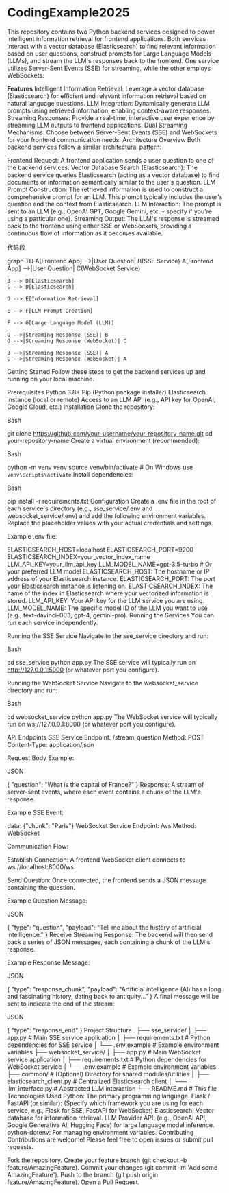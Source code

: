 # CodingExample2025

This repository contains two Python backend services designed to power intelligent information retrieval for frontend applications. Both services interact with a vector database (Elasticsearch) to find relevant information based on user questions, construct prompts for Large Language Models (LLMs), and stream the LLM's responses back to the frontend. One service utilizes Server-Sent Events (SSE) for streaming, while the other employs WebSockets.


**Features**
Intelligent Information Retrieval: Leverage a vector database (Elasticsearch) for efficient and relevant information retrieval based on natural language questions.
LLM Integration: Dynamically generate LLM prompts using retrieved information, enabling context-aware responses.
Streaming Responses: Provide a real-time, interactive user experience by streaming LLM outputs to frontend applications.
Dual Streaming Mechanisms: Choose between Server-Sent Events (SSE) and WebSockets for your frontend communication needs.
Architecture Overview
Both backend services follow a similar architectural pattern:

Frontend Request: A frontend application sends a user question to one of the backend services.
Vector Database Search (Elasticsearch): The backend service queries Elasticsearch (acting as a vector database) to find documents or information semantically similar to the user's question.
LLM Prompt Construction: The retrieved information is used to construct a comprehensive prompt for an LLM. This prompt typically includes the user's question and the context from Elasticsearch.
LLM Interaction: The prompt is sent to an LLM (e.g., OpenAI GPT, Google Gemini, etc. - specify if you're using a particular one).
Streaming Output: The LLM's response is streamed back to the frontend using either SSE or WebSockets, providing a continuous flow of information as it becomes available.
<!-- end list -->

代码段

graph TD
    A[Frontend App] -->|User Question| B(SSE Service)
    A[Frontend App] -->|User Question| C(WebSocket Service)

    B --> D[Elasticsearch]
    C --> D[Elasticsearch]

    D --> E[Information Retrieval]

    E --> F[LLM Prompt Creation]

    F --> G[Large Language Model (LLM)]

    G -->|Streaming Response (SSE)| B
    G -->|Streaming Response (WebSocket)| C

    B -->|Streaming Response (SSE)| A
    C -->|Streaming Response (WebSocket)| A
Getting Started
Follow these steps to get the backend services up and running on your local machine.

Prerequisites
Python 3.8+
Pip (Python package installer)
Elasticsearch instance (local or remote)
Access to an LLM API (e.g., API key for OpenAI, Google Cloud, etc.)
Installation
Clone the repository:

Bash

git clone https://github.com/your-username/your-repository-name.git
cd your-repository-name
Create a virtual environment (recommended):

Bash

python -m venv venv
source venv/bin/activate  # On Windows use `venv\Scripts\activate`
Install dependencies:

Bash

pip install -r requirements.txt
Configuration
Create a .env file in the root of each service's directory (e.g., sse_service/.env and websocket_service/.env) and add the following environment variables. Replace the placeholder values with your actual credentials and settings.

Example .env file:

ELASTICSEARCH_HOST=localhost
ELASTICSEARCH_PORT=9200
ELASTICSEARCH_INDEX=your_vector_index_name
LLM_API_KEY=your_llm_api_key
LLM_MODEL_NAME=gpt-3.5-turbo # Or your preferred LLM model
ELASTICSEARCH_HOST: The hostname or IP address of your Elasticsearch instance.
ELASTICSEARCH_PORT: The port your Elasticsearch instance is listening on.
ELASTICSEARCH_INDEX: The name of the index in Elasticsearch where your vectorized information is stored.
LLM_API_KEY: Your API key for the LLM service you are using.
LLM_MODEL_NAME: The specific model ID of the LLM you want to use (e.g., text-davinci-003, gpt-4, gemini-pro).
Running the Services
You can run each service independently.

Running the SSE Service
Navigate to the sse_service directory and run:

Bash

cd sse_service
python app.py
The SSE service will typically run on http://127.0.0.1:5000 (or whatever port you configure).

Running the WebSocket Service
Navigate to the websocket_service directory and run:

Bash

cd websocket_service
python app.py
The WebSocket service will typically run on ws://127.0.0.1:8000 (or whatever port you configure).

API Endpoints
SSE Service
Endpoint: /stream_question
Method: POST
Content-Type: application/json

Request Body Example:

JSON

{
    "question": "What is the capital of France?"
}
Response:
A stream of server-sent events, where each event contains a chunk of the LLM's response.

Example SSE Event:

data: {"chunk": "Paris"}
WebSocket Service
Endpoint: /ws
Method: WebSocket

Communication Flow:

Establish Connection: A frontend WebSocket client connects to ws://localhost:8000/ws.

Send Question: Once connected, the frontend sends a JSON message containing the question.

Example Question Message:

JSON

{
    "type": "question",
    "payload": "Tell me about the history of artificial intelligence."
}
Receive Streaming Response: The backend will then send back a series of JSON messages, each containing a chunk of the LLM's response.

Example Response Message:

JSON

{
    "type": "response_chunk",
    "payload": "Artificial intelligence (AI) has a long and fascinating history, dating back to antiquity..."
}
A final message will be sent to indicate the end of the stream:

JSON

{
    "type": "response_end"
}
Project Structure
.
├── sse_service/
│   ├── app.py                  # Main SSE service application
│   ├── requirements.txt        # Python dependencies for SSE service
│   └── .env.example            # Example environment variables
├── websocket_service/
│   ├── app.py                  # Main WebSocket service application
│   ├── requirements.txt        # Python dependencies for WebSocket service
│   └── .env.example            # Example environment variables
├── common/                     # (Optional) Directory for shared modules/utilities
│   ├── elasticsearch_client.py # Centralized Elasticsearch client
│   └── llm_interface.py        # Abstracted LLM interaction
└── README.md                   # This file
Technologies Used
Python: The primary programming language.
Flask / FastAPI (or similar): (Specify which framework you are using for each service, e.g., Flask for SSE, FastAPI for WebSocket)
Elasticsearch: Vector database for information retrieval.
LLM Provider API: (e.g., OpenAI API, Google Generative AI, Hugging Face) for large language model inference.
python-dotenv: For managing environment variables.
Contributing
Contributions are welcome! Please feel free to open issues or submit pull requests.

Fork the repository.
Create your feature branch (git checkout -b feature/AmazingFeature).
Commit your changes (git commit -m 'Add some AmazingFeature').
Push to the branch (git push origin feature/AmazingFeature).
Open a Pull Request.
